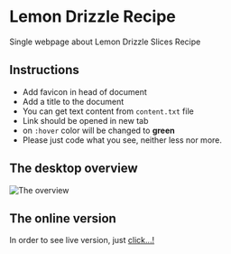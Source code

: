 # Lemon Drizzle Recipe

Single webpage about Lemon Drizzle Slices Recipe

## Instructions

- Add favicon in head of document
- Add a title to the document
- You can get text content from `content.txt` file
- Link should be opened in new tab
- on `:hover` color will be changed to **green**
- Please just code what you see, neither less nor more.

## The desktop overview

![The overview](/assignments/uib-content-lemon-drizzle-Scientific-Research/images/Desktop.png "The general overview")

## The online version

In order to see live version, just [click...!](https://hsnakk.github.io/UIB_Content_Exercise-2/)
